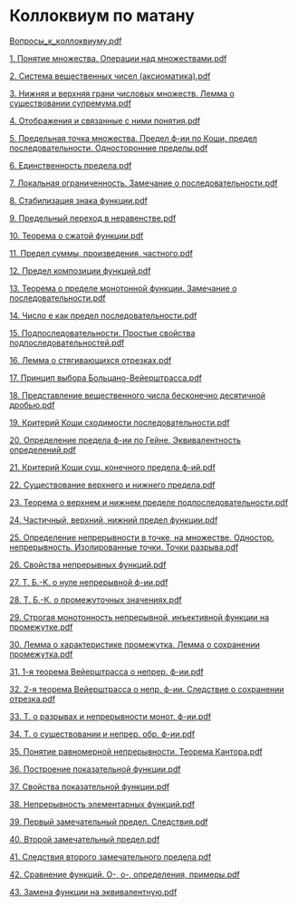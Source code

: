 # Коллоквиум по матану

[Вопросы_к_коллоквиуму.pdf](%D0%92%D0%BE%D0%BF%D1%80%D0%BE%D1%81%D1%8B_%D0%BA_%D0%BA%D0%BE%D0%BB%D0%BB%D0%BE%D0%BA%D0%B2%D0%B8%D1%83%D0%BC%D1%83.pdf)

[1. Понятие множества. Операции над множествами.pdf](1._%D0%9F%D0%BE%D0%BD%D1%8F%D1%82%D0%B8%D0%B5_%D0%BC%D0%BD%D0%BE%D0%B6%D0%B5%D1%81%D1%82%D0%B2%D0%B0._%D0%9E%D0%BF%D0%B5%D1%80%D0%B0%D1%86%D0%B8%D0%B8_%D0%BD%D0%B0%D0%B4_%D0%BC%D0%BD%D0%BE%D0%B6%D0%B5%D1%81%D1%82%D0%B2%D0%B0%D0%BC%D0%B8.pdf)

[2. Система вещественных чисел (аксиоматика).pdf](2._%D0%A1%D0%B8%D1%81%D1%82%D0%B5%D0%BC%D0%B0_%D0%B2%D0%B5%D1%89%D0%B5%D1%81%D1%82%D0%B2%D0%B5%D0%BD%D0%BD%D1%8B%D1%85_%D1%87%D0%B8%D1%81%D0%B5%D0%BB_(%D0%B0%D0%BA%D1%81%D0%B8%D0%BE%D0%BC%D0%B0%D1%82%D0%B8%D0%BA%D0%B0).pdf)

[3. Нижняя и верхняя грани числовых множеств. Лемма о существовании супремума.pdf](%D0%9A%D0%BE%D0%BB%D0%BB%D0%BE%D0%BA%D0%B2%D0%B8%D1%83%D0%BC%20%D0%BF%D0%BE%20%D0%BC%D0%B0%D1%82%D0%B0%D0%BD%D1%83%204357e28572224d38bd413a03db3d2f6b/3._%25D0%259D%25D0%25B8%25D0%25B6%25D0%25BD%25D1%258F%25D1%258F_%25D0%25B8_%25D0%25B2%25D0%25B5%25D1%2580%25D1%2585%25D0%25BD%25D1%258F%25D1%258F_%25D0%25B3%25D1%2580%25D0%25B0%25D0%25BD%25D0%25B8_%25D1%2587%25D0%25B8%25D1%2581%25D0%25BB%25D0%25BE%25D0%25B2%25D1%258B%25D1%2585_%25D0%25BC%25D0%25BD%25D0%25BE%25D0%25B6%25D0%25B5%25D1%2581%25D1%2582%25D0%25B2._%25D0%259B%25D0%25B5%25D0%25BC%25D0%25BC%25D0%25B0_%25D0%25BE_%25D1%2581%25D1%2583%25D1%2589%25D0%25B5%25D1%2581%25D1%2582%25D0%25B2%25D0%25BE%25D0%25B2%25D0%25B0%25D0%25BD%25D0%25B8%25D0%25B8_%25D1%2581%25D1%2583%25D0%25BF%25D1%2580%25D0%25B5%25D0%25BC%25D1%2583%25D0%25BC%25D0%25B0.pdf)

[4. Отображения и связанные с ними понятия.pdf](4._%D0%9E%D1%82%D0%BE%D0%B1%D1%80%D0%B0%D0%B6%D0%B5%D0%BD%D0%B8%D1%8F_%D0%B8_%D1%81%D0%B2%D1%8F%D0%B7%D0%B0%D0%BD%D0%BD%D1%8B%D0%B5_%D1%81_%D0%BD%D0%B8%D0%BC%D0%B8_%D0%BF%D0%BE%D0%BD%D1%8F%D1%82%D0%B8%D1%8F.pdf)

[5. Предельная точка множества. Предел ф-ии по Коши, предел последовательности. Односторонние пределы.pdf](%D0%9A%D0%BE%D0%BB%D0%BB%D0%BE%D0%BA%D0%B2%D0%B8%D1%83%D0%BC%20%D0%BF%D0%BE%20%D0%BC%D0%B0%D1%82%D0%B0%D0%BD%D1%83%204357e28572224d38bd413a03db3d2f6b/5._%25D0%259F%25D1%2580%25D0%25B5%25D0%25B4%25D0%25B5%25D0%25BB%25D1%258C%25D0%25BD%25D0%25B0%25D1%258F_%25D1%2582%25D0%25BE%25D1%2587%25D0%25BA%25D0%25B0_%25D0%25BC%25D0%25BD%25D0%25BE%25D0%25B6%25D0%25B5%25D1%2581%25D1%2582%25D0%25B2%25D0%25B0._%25D0%259F%25D1%2580%25D0%25B5%25D0%25B4%25D0%25B5%25D0%25BB_%25D1%2584-%25D0%25B8%25D0%25B8_%25D0%25BF%25D0%25BE_%25D0%259A%25D0%25BE%25D1%2588%25D0%25B8_%25D0%25BF%25D1%2580%25D0%25B5%25D0%25B4%25D0%25B5%25D0%25BB_%25D0%25BF%25D0%25BE%25D1%2581%25D0%25BB%25D0%25B5%25D0%25B4%25D0%25BE%25D0%25B2%25D0%25B0%25D1%2582%25D0%25B5%25D0%25BB%25D1%258C%25D0%25BD%25D0%25BE%25D1%2581%25D1%2582%25D0%25B8._%25D0%259E%25D0%25B4%25D0%25BD%25D0%25BE%25D1%2581%25D1%2582%25D0%25BE%25D1%2580%25D0%25BE%25D0%25BD%25D0%25BD%25D0%25B8%25D0%25B5_%25D0%25BF%25D1%2580%25D0%25B5%25D0%25B4%25D0%25B5%25D0%25BB%25D1%258B.pdf)

[6. Единственность предела.pdf](6._%D0%95%D0%B4%D0%B8%D0%BD%D1%81%D1%82%D0%B2%D0%B5%D0%BD%D0%BD%D0%BE%D1%81%D1%82%D1%8C_%D0%BF%D1%80%D0%B5%D0%B4%D0%B5%D0%BB%D0%B0.pdf)

[7. Локальная ограниченность. Замечание о последовательности.pdf](%D0%9A%D0%BE%D0%BB%D0%BB%D0%BE%D0%BA%D0%B2%D0%B8%D1%83%D0%BC%20%D0%BF%D0%BE%20%D0%BC%D0%B0%D1%82%D0%B0%D0%BD%D1%83%204357e28572224d38bd413a03db3d2f6b/7._%25D0%259B%25D0%25BE%25D0%25BA%25D0%25B0%25D0%25BB%25D1%258C%25D0%25BD%25D0%25B0%25D1%258F_%25D0%25BE%25D0%25B3%25D1%2580%25D0%25B0%25D0%25BD%25D0%25B8%25D1%2587%25D0%25B5%25D0%25BD%25D0%25BD%25D0%25BE%25D1%2581%25D1%2582%25D1%258C._%25D0%2597%25D0%25B0%25D0%25BC%25D0%25B5%25D1%2587%25D0%25B0%25D0%25BD%25D0%25B8%25D0%25B5_%25D0%25BE_%25D0%25BF%25D0%25BE%25D1%2581%25D0%25BB%25D0%25B5%25D0%25B4%25D0%25BE%25D0%25B2%25D0%25B0%25D1%2582%25D0%25B5%25D0%25BB%25D1%258C%25D0%25BD%25D0%25BE%25D1%2581%25D1%2582%25D0%25B8.pdf)

[8. Стабилизация знака функции.pdf](8._%D0%A1%D1%82%D0%B0%D0%B1%D0%B8%D0%BB%D0%B8%D0%B7%D0%B0%D1%86%D0%B8%D1%8F_%D0%B7%D0%BD%D0%B0%D0%BA%D0%B0_%D1%84%D1%83%D0%BD%D0%BA%D1%86%D0%B8%D0%B8.pdf)

[9. Предельный переход в неравенстве.pdf](9._%D0%9F%D1%80%D0%B5%D0%B4%D0%B5%D0%BB%D1%8C%D0%BD%D1%8B%D0%B9_%D0%BF%D0%B5%D1%80%D0%B5%D1%85%D0%BE%D0%B4_%D0%B2_%D0%BD%D0%B5%D1%80%D0%B0%D0%B2%D0%B5%D0%BD%D1%81%D1%82%D0%B2%D0%B5.pdf)

[10. Теорема о сжатой функции.pdf](10._%D0%A2%D0%B5%D0%BE%D1%80%D0%B5%D0%BC%D0%B0_%D0%BE_%D1%81%D0%B6%D0%B0%D1%82%D0%BE%D0%B9_%D1%84%D1%83%D0%BD%D0%BA%D1%86%D0%B8%D0%B8.pdf)

[11. Предел суммы, произведения, частного.pdf](11._%D0%9F%D1%80%D0%B5%D0%B4%D0%B5%D0%BB_%D1%81%D1%83%D0%BC%D0%BC%D1%8B_%D0%BF%D1%80%D0%BE%D0%B8%D0%B7%D0%B2%D0%B5%D0%B4%D0%B5%D0%BD%D0%B8%D1%8F_%D1%87%D0%B0%D1%81%D1%82%D0%BD%D0%BE%D0%B3%D0%BE.pdf)

[12. Предел композиции функций.pdf](12._%D0%9F%D1%80%D0%B5%D0%B4%D0%B5%D0%BB_%D0%BA%D0%BE%D0%BC%D0%BF%D0%BE%D0%B7%D0%B8%D1%86%D0%B8%D0%B8_%D1%84%D1%83%D0%BD%D0%BA%D1%86%D0%B8%D0%B9.pdf)

[13. Теорема о пределе монотонной функции. Замечание о последовательности.pdf](%D0%9A%D0%BE%D0%BB%D0%BB%D0%BE%D0%BA%D0%B2%D0%B8%D1%83%D0%BC%20%D0%BF%D0%BE%20%D0%BC%D0%B0%D1%82%D0%B0%D0%BD%D1%83%204357e28572224d38bd413a03db3d2f6b/13._%25D0%25A2%25D0%25B5%25D0%25BE%25D1%2580%25D0%25B5%25D0%25BC%25D0%25B0_%25D0%25BE_%25D0%25BF%25D1%2580%25D0%25B5%25D0%25B4%25D0%25B5%25D0%25BB%25D0%25B5_%25D0%25BC%25D0%25BE%25D0%25BD%25D0%25BE%25D1%2582%25D0%25BE%25D0%25BD%25D0%25BD%25D0%25BE%25D0%25B9_%25D1%2584%25D1%2583%25D0%25BD%25D0%25BA%25D1%2586%25D0%25B8%25D0%25B8._%25D0%2597%25D0%25B0%25D0%25BC%25D0%25B5%25D1%2587%25D0%25B0%25D0%25BD%25D0%25B8%25D0%25B5_%25D0%25BE_%25D0%25BF%25D0%25BE%25D1%2581%25D0%25BB%25D0%25B5%25D0%25B4%25D0%25BE%25D0%25B2%25D0%25B0%25D1%2582%25D0%25B5%25D0%25BB%25D1%258C%25D0%25BD%25D0%25BE%25D1%2581%25D1%2582%25D0%25B8.pdf)

[14. Число е как предел последовательности.pdf](14._%D0%A7%D0%B8%D1%81%D0%BB%D0%BE_%D0%B5_%D0%BA%D0%B0%D0%BA_%D0%BF%D1%80%D0%B5%D0%B4%D0%B5%D0%BB_%D0%BF%D0%BE%D1%81%D0%BB%D0%B5%D0%B4%D0%BE%D0%B2%D0%B0%D1%82%D0%B5%D0%BB%D1%8C%D0%BD%D0%BE%D1%81%D1%82%D0%B8.pdf)

[15. Подпоследовательности. Простые свойства подпоследовательностей.pdf](%D0%9A%D0%BE%D0%BB%D0%BB%D0%BE%D0%BA%D0%B2%D0%B8%D1%83%D0%BC%20%D0%BF%D0%BE%20%D0%BC%D0%B0%D1%82%D0%B0%D0%BD%D1%83%204357e28572224d38bd413a03db3d2f6b/15._%25D0%259F%25D0%25BE%25D0%25B4%25D0%25BF%25D0%25BE%25D1%2581%25D0%25BB%25D0%25B5%25D0%25B4%25D0%25BE%25D0%25B2%25D0%25B0%25D1%2582%25D0%25B5%25D0%25BB%25D1%258C%25D0%25BD%25D0%25BE%25D1%2581%25D1%2582%25D0%25B8._%25D0%259F%25D1%2580%25D0%25BE%25D1%2581%25D1%2582%25D1%258B%25D0%25B5_%25D1%2581%25D0%25B2%25D0%25BE%25D0%25B9%25D1%2581%25D1%2582%25D0%25B2%25D0%25B0_%25D0%25BF%25D0%25BE%25D0%25B4%25D0%25BF%25D0%25BE%25D1%2581%25D0%25BB%25D0%25B5%25D0%25B4%25D0%25BE%25D0%25B2%25D0%25B0%25D1%2582%25D0%25B5%25D0%25BB%25D1%258C%25D0%25BD%25D0%25BE%25D1%2581%25D1%2582%25D0%25B5%25D0%25B9.pdf)

[16. Лемма о стягивающихся отрезках.pdf](16._%D0%9B%D0%B5%D0%BC%D0%BC%D0%B0_%D0%BE_%D1%81%D1%82%D1%8F%D0%B3%D0%B8%D0%B2%D0%B0%D1%8E%D1%89%D0%B8%D1%85%D1%81%D1%8F_%D0%BE%D1%82%D1%80%D0%B5%D0%B7%D0%BA%D0%B0%D1%85.pdf)

[17. Принцип выбора Больцано-Вейерштрасса.pdf](17._%D0%9F%D1%80%D0%B8%D0%BD%D1%86%D0%B8%D0%BF_%D0%B2%D1%8B%D0%B1%D0%BE%D1%80%D0%B0_%D0%91%D0%BE%D0%BB%D1%8C%D1%86%D0%B0%D0%BD%D0%BE-%D0%92%D0%B5%D0%B9%D0%B5%D1%80%D1%88%D1%82%D1%80%D0%B0%D1%81%D1%81%D0%B0.pdf)

[18. Представление вещественного числа бесконечно десятичной дробью.pdf](%D0%9A%D0%BE%D0%BB%D0%BB%D0%BE%D0%BA%D0%B2%D0%B8%D1%83%D0%BC%20%D0%BF%D0%BE%20%D0%BC%D0%B0%D1%82%D0%B0%D0%BD%D1%83%204357e28572224d38bd413a03db3d2f6b/18._%25D0%259F%25D1%2580%25D0%25B5%25D0%25B4%25D1%2581%25D1%2582%25D0%25B0%25D0%25B2%25D0%25BB%25D0%25B5%25D0%25BD%25D0%25B8%25D0%25B5_%25D0%25B2%25D0%25B5%25D1%2589%25D0%25B5%25D1%2581%25D1%2582%25D0%25B2%25D0%25B5%25D0%25BD%25D0%25BD%25D0%25BE%25D0%25B3%25D0%25BE_%25D1%2587%25D0%25B8%25D1%2581%25D0%25BB%25D0%25B0_%25D0%25B1%25D0%25B5%25D1%2581%25D0%25BA%25D0%25BE%25D0%25BD%25D0%25B5%25D1%2587%25D0%25BD%25D0%25BE_%25D0%25B4%25D0%25B5%25D1%2581%25D1%258F%25D1%2582%25D0%25B8%25D1%2587%25D0%25BD%25D0%25BE%25D0%25B9_%25D0%25B4%25D1%2580%25D0%25BE%25D0%25B1%25D1%258C%25D1%258E.pdf)

[19. Критерий Коши сходимости последовательности.pdf](19._%D0%9A%D1%80%D0%B8%D1%82%D0%B5%D1%80%D0%B8%D0%B9_%D0%9A%D0%BE%D1%88%D0%B8_%D1%81%D1%85%D0%BE%D0%B4%D0%B8%D0%BC%D0%BE%D1%81%D1%82%D0%B8_%D0%BF%D0%BE%D1%81%D0%BB%D0%B5%D0%B4%D0%BE%D0%B2%D0%B0%D1%82%D0%B5%D0%BB%D1%8C%D0%BD%D0%BE%D1%81%D1%82%D0%B8.pdf)

[20. Определение предела ф-ии по Гейне. Эквивалентность определений.pdf](%D0%9A%D0%BE%D0%BB%D0%BB%D0%BE%D0%BA%D0%B2%D0%B8%D1%83%D0%BC%20%D0%BF%D0%BE%20%D0%BC%D0%B0%D1%82%D0%B0%D0%BD%D1%83%204357e28572224d38bd413a03db3d2f6b/20._%25D0%259E%25D0%25BF%25D1%2580%25D0%25B5%25D0%25B4%25D0%25B5%25D0%25BB%25D0%25B5%25D0%25BD%25D0%25B8%25D0%25B5_%25D0%25BF%25D1%2580%25D0%25B5%25D0%25B4%25D0%25B5%25D0%25BB%25D0%25B0_%25D1%2584-%25D0%25B8%25D0%25B8_%25D0%25BF%25D0%25BE_%25D0%2593%25D0%25B5%25D0%25B9%25D0%25BD%25D0%25B5._%25D0%25AD%25D0%25BA%25D0%25B2%25D0%25B8%25D0%25B2%25D0%25B0%25D0%25BB%25D0%25B5%25D0%25BD%25D1%2582%25D0%25BD%25D0%25BE%25D1%2581%25D1%2582%25D1%258C_%25D0%25BE%25D0%25BF%25D1%2580%25D0%25B5%25D0%25B4%25D0%25B5%25D0%25BB%25D0%25B5%25D0%25BD%25D0%25B8%25D0%25B9.pdf)

[21. Критерий Коши сущ. конечного предела ф-ий.pdf](21._%D0%9A%D1%80%D0%B8%D1%82%D0%B5%D1%80%D0%B8%D0%B9_%D0%9A%D0%BE%D1%88%D0%B8_%D1%81%D1%83%D1%89._%D0%BA%D0%BE%D0%BD%D0%B5%D1%87%D0%BD%D0%BE%D0%B3%D0%BE_%D0%BF%D1%80%D0%B5%D0%B4%D0%B5%D0%BB%D0%B0_%D1%84-%D0%B8%D0%B9.pdf)

[22. Существование верхнего и нижнего предела.pdf](22._%D0%A1%D1%83%D1%89%D0%B5%D1%81%D1%82%D0%B2%D0%BE%D0%B2%D0%B0%D0%BD%D0%B8%D0%B5_%D0%B2%D0%B5%D1%80%D1%85%D0%BD%D0%B5%D0%B3%D0%BE_%D0%B8_%D0%BD%D0%B8%D0%B6%D0%BD%D0%B5%D0%B3%D0%BE_%D0%BF%D1%80%D0%B5%D0%B4%D0%B5%D0%BB%D0%B0.pdf)

[23. Теорема о верхнем и нижнем пределе подпоследовательности.pdf](%D0%9A%D0%BE%D0%BB%D0%BB%D0%BE%D0%BA%D0%B2%D0%B8%D1%83%D0%BC%20%D0%BF%D0%BE%20%D0%BC%D0%B0%D1%82%D0%B0%D0%BD%D1%83%204357e28572224d38bd413a03db3d2f6b/23._%25D0%25A2%25D0%25B5%25D0%25BE%25D1%2580%25D0%25B5%25D0%25BC%25D0%25B0_%25D0%25BE_%25D0%25B2%25D0%25B5%25D1%2580%25D1%2585%25D0%25BD%25D0%25B5%25D0%25BC_%25D0%25B8_%25D0%25BD%25D0%25B8%25D0%25B6%25D0%25BD%25D0%25B5%25D0%25BC_%25D0%25BF%25D1%2580%25D0%25B5%25D0%25B4%25D0%25B5%25D0%25BB%25D0%25B5_%25D0%25BF%25D0%25BE%25D0%25B4%25D0%25BF%25D0%25BE%25D1%2581%25D0%25BB%25D0%25B5%25D0%25B4%25D0%25BE%25D0%25B2%25D0%25B0%25D1%2582%25D0%25B5%25D0%25BB%25D1%258C%25D0%25BD%25D0%25BE%25D1%2581%25D1%2582%25D0%25B8.pdf)

[24. Частичный, верхний, нижний предел функции.pdf](24._%D0%A7%D0%B0%D1%81%D1%82%D0%B8%D1%87%D0%BD%D1%8B%D0%B9_%D0%B2%D0%B5%D1%80%D1%85%D0%BD%D0%B8%D0%B9_%D0%BD%D0%B8%D0%B6%D0%BD%D0%B8%D0%B9_%D0%BF%D1%80%D0%B5%D0%B4%D0%B5%D0%BB_%D1%84%D1%83%D0%BD%D0%BA%D1%86%D0%B8%D0%B8.pdf)

[25. Определение непрерывности в точке, на множестве. Одностор. непрерывность. Изолированные точки. Точки разрыва.pdf](%D0%9A%D0%BE%D0%BB%D0%BB%D0%BE%D0%BA%D0%B2%D0%B8%D1%83%D0%BC%20%D0%BF%D0%BE%20%D0%BC%D0%B0%D1%82%D0%B0%D0%BD%D1%83%204357e28572224d38bd413a03db3d2f6b/25._%25D0%259E%25D0%25BF%25D1%2580%25D0%25B5%25D0%25B4%25D0%25B5%25D0%25BB%25D0%25B5%25D0%25BD%25D0%25B8%25D0%25B5_%25D0%25BD%25D0%25B5%25D0%25BF%25D1%2580%25D0%25B5%25D1%2580%25D1%258B%25D0%25B2%25D0%25BD%25D0%25BE%25D1%2581%25D1%2582%25D0%25B8_%25D0%25B2_%25D1%2582%25D0%25BE%25D1%2587%25D0%25BA%25D0%25B5_%25D0%25BD%25D0%25B0_%25D0%25BC%25D0%25BD%25D0%25BE%25D0%25B6%25D0%25B5%25D1%2581%25D1%2582%25D0%25B2%25D0%25B5._%25D0%259E%25D0%25B4%25D0%25BD%25D0%25BE%25D1%2581%25D1%2582%25D0%25BE%25D1%2580._%25D0%25BD%25D0%25B5%25D0%25BF%25D1%2580%25D0%25B5%25D1%2580%25D1%258B%25D0%25B2%25D0%25BD%25D0%25BE%25D1%2581%25D1%2582%25D1%258C._%25D0%2598%25D0%25B7%25D0%25BE%25D0%25BB%25D0%25B8%25D1%2580%25D0%25BE%25D0%25B2%25D0%25B0%25D0%25BD%25D0%25BD%25D1%258B%25D0%25B5_%25D1%2582%25D0%25BE%25D1%2587%25D0%25BA%25D0%25B8._%25D0%25A2%25D0%25BE%25D1%2587%25D0%25BA%25D0%25B8_%25D1%2580%25D0%25B0%25D0%25B7%25D1%2580%25D1%258B%25D0%25B2%25D0%25B0.pdf)

[26. Свойства непрерывных функций.pdf](26._%D0%A1%D0%B2%D0%BE%D0%B9%D1%81%D1%82%D0%B2%D0%B0_%D0%BD%D0%B5%D0%BF%D1%80%D0%B5%D1%80%D1%8B%D0%B2%D0%BD%D1%8B%D1%85_%D1%84%D1%83%D0%BD%D0%BA%D1%86%D0%B8%D0%B9.pdf)

[27. Т. Б.-К. о нуле непрерывной ф-ии.pdf](27._%D0%A2._%D0%91.-%D0%9A._%D0%BE_%D0%BD%D1%83%D0%BB%D0%B5_%D0%BD%D0%B5%D0%BF%D1%80%D0%B5%D1%80%D1%8B%D0%B2%D0%BD%D0%BE%D0%B9_%D1%84-%D0%B8%D0%B8.pdf)

[28. Т. Б.-К. о промежуточных значениях.pdf](28._%D0%A2._%D0%91.-%D0%9A._%D0%BE_%D0%BF%D1%80%D0%BE%D0%BC%D0%B5%D0%B6%D1%83%D1%82%D0%BE%D1%87%D0%BD%D1%8B%D1%85_%D0%B7%D0%BD%D0%B0%D1%87%D0%B5%D0%BD%D0%B8%D1%8F%D1%85.pdf)

[29. Строгая монотонность непрерывной, инъективной функции на промежутке.pdf](%D0%9A%D0%BE%D0%BB%D0%BB%D0%BE%D0%BA%D0%B2%D0%B8%D1%83%D0%BC%20%D0%BF%D0%BE%20%D0%BC%D0%B0%D1%82%D0%B0%D0%BD%D1%83%204357e28572224d38bd413a03db3d2f6b/29._%25D0%25A1%25D1%2582%25D1%2580%25D0%25BE%25D0%25B3%25D0%25B0%25D1%258F_%25D0%25BC%25D0%25BE%25D0%25BD%25D0%25BE%25D1%2582%25D0%25BE%25D0%25BD%25D0%25BD%25D0%25BE%25D1%2581%25D1%2582%25D1%258C_%25D0%25BD%25D0%25B5%25D0%25BF%25D1%2580%25D0%25B5%25D1%2580%25D1%258B%25D0%25B2%25D0%25BD%25D0%25BE%25D0%25B9_%25D0%25B8%25D0%25BD%25D1%258A%25D0%25B5%25D0%25BA%25D1%2582%25D0%25B8%25D0%25B2%25D0%25BD%25D0%25BE%25D0%25B9_%25D1%2584%25D1%2583%25D0%25BD%25D0%25BA%25D1%2586%25D0%25B8%25D0%25B8_%25D0%25BD%25D0%25B0_%25D0%25BF%25D1%2580%25D0%25BE%25D0%25BC%25D0%25B5%25D0%25B6%25D1%2583%25D1%2582%25D0%25BA%25D0%25B5.pdf)

[30. Лемма о характеристике промежутка. Лемма о сохранении промежутка.pdf](%D0%9A%D0%BE%D0%BB%D0%BB%D0%BE%D0%BA%D0%B2%D0%B8%D1%83%D0%BC%20%D0%BF%D0%BE%20%D0%BC%D0%B0%D1%82%D0%B0%D0%BD%D1%83%204357e28572224d38bd413a03db3d2f6b/30._%25D0%259B%25D0%25B5%25D0%25BC%25D0%25BC%25D0%25B0_%25D0%25BE_%25D1%2585%25D0%25B0%25D1%2580%25D0%25B0%25D0%25BA%25D1%2582%25D0%25B5%25D1%2580%25D0%25B8%25D1%2581%25D1%2582%25D0%25B8%25D0%25BA%25D0%25B5_%25D0%25BF%25D1%2580%25D0%25BE%25D0%25BC%25D0%25B5%25D0%25B6%25D1%2583%25D1%2582%25D0%25BA%25D0%25B0._%25D0%259B%25D0%25B5%25D0%25BC%25D0%25BC%25D0%25B0_%25D0%25BE_%25D1%2581%25D0%25BE%25D1%2585%25D1%2580%25D0%25B0%25D0%25BD%25D0%25B5%25D0%25BD%25D0%25B8%25D0%25B8_%25D0%25BF%25D1%2580%25D0%25BE%25D0%25BC%25D0%25B5%25D0%25B6%25D1%2583%25D1%2582%25D0%25BA%25D0%25B0.pdf)

[31. 1-я теорема Вейерштрасса о непрер. ф-ии.pdf](31._1-%D1%8F_%D1%82%D0%B5%D0%BE%D1%80%D0%B5%D0%BC%D0%B0_%D0%92%D0%B5%D0%B9%D0%B5%D1%80%D1%88%D1%82%D1%80%D0%B0%D1%81%D1%81%D0%B0_%D0%BE_%D0%BD%D0%B5%D0%BF%D1%80%D0%B5%D1%80._%D1%84-%D0%B8%D0%B8.pdf)

[32. 2-я теорема Вейерштрасса о непр. ф-ии. Следствие о сохранении отрезка.pdf](%D0%9A%D0%BE%D0%BB%D0%BB%D0%BE%D0%BA%D0%B2%D0%B8%D1%83%D0%BC%20%D0%BF%D0%BE%20%D0%BC%D0%B0%D1%82%D0%B0%D0%BD%D1%83%204357e28572224d38bd413a03db3d2f6b/32._2-%25D1%258F_%25D1%2582%25D0%25B5%25D0%25BE%25D1%2580%25D0%25B5%25D0%25BC%25D0%25B0_%25D0%2592%25D0%25B5%25D0%25B9%25D0%25B5%25D1%2580%25D1%2588%25D1%2582%25D1%2580%25D0%25B0%25D1%2581%25D1%2581%25D0%25B0_%25D0%25BE_%25D0%25BD%25D0%25B5%25D0%25BF%25D1%2580._%25D1%2584-%25D0%25B8%25D0%25B8._%25D0%25A1%25D0%25BB%25D0%25B5%25D0%25B4%25D1%2581%25D1%2582%25D0%25B2%25D0%25B8%25D0%25B5_%25D0%25BE_%25D1%2581%25D0%25BE%25D1%2585%25D1%2580%25D0%25B0%25D0%25BD%25D0%25B5%25D0%25BD%25D0%25B8%25D0%25B8_%25D0%25BE%25D1%2582%25D1%2580%25D0%25B5%25D0%25B7%25D0%25BA%25D0%25B0.pdf)

[33. Т. о разрывах и непрерывности монот. ф-ии.pdf](33._%D0%A2._%D0%BE_%D1%80%D0%B0%D0%B7%D1%80%D1%8B%D0%B2%D0%B0%D1%85_%D0%B8_%D0%BD%D0%B5%D0%BF%D1%80%D0%B5%D1%80%D1%8B%D0%B2%D0%BD%D0%BE%D1%81%D1%82%D0%B8_%D0%BC%D0%BE%D0%BD%D0%BE%D1%82._%D1%84-%D0%B8%D0%B8.pdf)

[34. Т. о существовании и непрер. обр. ф-ии.pdf](34._%D0%A2._%D0%BE_%D1%81%D1%83%D1%89%D0%B5%D1%81%D1%82%D0%B2%D0%BE%D0%B2%D0%B0%D0%BD%D0%B8%D0%B8_%D0%B8_%D0%BD%D0%B5%D0%BF%D1%80%D0%B5%D1%80._%D0%BE%D0%B1%D1%80._%D1%84-%D0%B8%D0%B8.pdf)

[35. Понятие равномерной непрерывности. Теорема Кантора.pdf](%D0%9A%D0%BE%D0%BB%D0%BB%D0%BE%D0%BA%D0%B2%D0%B8%D1%83%D0%BC%20%D0%BF%D0%BE%20%D0%BC%D0%B0%D1%82%D0%B0%D0%BD%D1%83%204357e28572224d38bd413a03db3d2f6b/35._%25D0%259F%25D0%25BE%25D0%25BD%25D1%258F%25D1%2582%25D0%25B8%25D0%25B5_%25D1%2580%25D0%25B0%25D0%25B2%25D0%25BD%25D0%25BE%25D0%25BC%25D0%25B5%25D1%2580%25D0%25BD%25D0%25BE%25D0%25B9_%25D0%25BD%25D0%25B5%25D0%25BF%25D1%2580%25D0%25B5%25D1%2580%25D1%258B%25D0%25B2%25D0%25BD%25D0%25BE%25D1%2581%25D1%2582%25D0%25B8._%25D0%25A2%25D0%25B5%25D0%25BE%25D1%2580%25D0%25B5%25D0%25BC%25D0%25B0_%25D0%259A%25D0%25B0%25D0%25BD%25D1%2582%25D0%25BE%25D1%2580%25D0%25B0.pdf)

[36. Построение показательной функции.pdf](36._%D0%9F%D0%BE%D1%81%D1%82%D1%80%D0%BE%D0%B5%D0%BD%D0%B8%D0%B5_%D0%BF%D0%BE%D0%BA%D0%B0%D0%B7%D0%B0%D1%82%D0%B5%D0%BB%D1%8C%D0%BD%D0%BE%D0%B9_%D1%84%D1%83%D0%BD%D0%BA%D1%86%D0%B8%D0%B8.pdf)

[37. Свойства показательной функции.pdf](37._%D0%A1%D0%B2%D0%BE%D0%B9%D1%81%D1%82%D0%B2%D0%B0_%D0%BF%D0%BE%D0%BA%D0%B0%D0%B7%D0%B0%D1%82%D0%B5%D0%BB%D1%8C%D0%BD%D0%BE%D0%B9_%D1%84%D1%83%D0%BD%D0%BA%D1%86%D0%B8%D0%B8.pdf)

[38. Непрерывность элементарных функций.pdf](38._%D0%9D%D0%B5%D0%BF%D1%80%D0%B5%D1%80%D1%8B%D0%B2%D0%BD%D0%BE%D1%81%D1%82%D1%8C_%D1%8D%D0%BB%D0%B5%D0%BC%D0%B5%D0%BD%D1%82%D0%B0%D1%80%D0%BD%D1%8B%D1%85_%D1%84%D1%83%D0%BD%D0%BA%D1%86%D0%B8%D0%B9.pdf)

[39. Первый замечательный предел. Следствия.pdf](39._%D0%9F%D0%B5%D1%80%D0%B2%D1%8B%D0%B9_%D0%B7%D0%B0%D0%BC%D0%B5%D1%87%D0%B0%D1%82%D0%B5%D0%BB%D1%8C%D0%BD%D1%8B%D0%B9_%D0%BF%D1%80%D0%B5%D0%B4%D0%B5%D0%BB._%D0%A1%D0%BB%D0%B5%D0%B4%D1%81%D1%82%D0%B2%D0%B8%D1%8F.pdf)

[40. Второй замечательный предел.pdf](40._%D0%92%D1%82%D0%BE%D1%80%D0%BE%D0%B9_%D0%B7%D0%B0%D0%BC%D0%B5%D1%87%D0%B0%D1%82%D0%B5%D0%BB%D1%8C%D0%BD%D1%8B%D0%B9_%D0%BF%D1%80%D0%B5%D0%B4%D0%B5%D0%BB.pdf)

[41. Следствия второго замечательного предела.pdf](41._%D0%A1%D0%BB%D0%B5%D0%B4%D1%81%D1%82%D0%B2%D0%B8%D1%8F_%D0%B2%D1%82%D0%BE%D1%80%D0%BE%D0%B3%D0%BE_%D0%B7%D0%B0%D0%BC%D0%B5%D1%87%D0%B0%D1%82%D0%B5%D0%BB%D1%8C%D0%BD%D0%BE%D0%B3%D0%BE_%D0%BF%D1%80%D0%B5%D0%B4%D0%B5%D0%BB%D0%B0.pdf)

[42. Сравнение функций. О-, о-, определения, примеры.pdf](42._%D0%A1%D1%80%D0%B0%D0%B2%D0%BD%D0%B5%D0%BD%D0%B8%D0%B5_%D1%84%D1%83%D0%BD%D0%BA%D1%86%D0%B8%D0%B9._%D0%9E-_%D0%BE-_%D0%BE%D0%BF%D1%80%D0%B5%D0%B4%D0%B5%D0%BB%D0%B5%D0%BD%D0%B8%D1%8F_%D0%BF%D1%80%D0%B8%D0%BC%D0%B5%D1%80%D1%8B.pdf)

[43. Замена функции на эквивалентную.pdf](43._%D0%97%D0%B0%D0%BC%D0%B5%D0%BD%D0%B0_%D1%84%D1%83%D0%BD%D0%BA%D1%86%D0%B8%D0%B8_%D0%BD%D0%B0_%D1%8D%D0%BA%D0%B2%D0%B8%D0%B2%D0%B0%D0%BB%D0%B5%D0%BD%D1%82%D0%BD%D1%83%D1%8E.pdf)